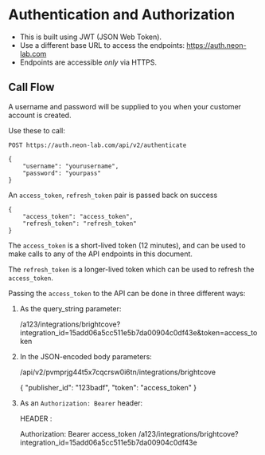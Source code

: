 # Authentication and Authorization

- This is built using JWT (JSON Web Token).
- Use a different base URL to access the endpoints: https://auth.neon-lab.com
- Endpoints are accessible *only* via HTTPS.

## Call Flow

A username and password will be supplied to you when your customer account is created.

Use these to call:

    POST https://auth.neon-lab.com/api/v2/authenticate

    {
        "username": "yourusername",
        "password": "yourpass"
    }

An `access_token`, `refresh_token` pair is passed back on success

    {
        "access_token": "access_token",
        "refresh_token": "refresh_token"
    }

The `access_token` is a short-lived token (12 minutes), and can be used to make
calls to any of the API endpoints in this document.

The `refresh_token` is a longer-lived token which can be used to refresh the
`access_token`.

Passing the `access_token` to the API can be done in three different ways:

1. As the query_string parameter:

    /a123/integrations/brightcove?integration_id=15add06a5cc511e5b7da00904c0df43e&token=access_token

2. In the JSON-encoded body parameters:

    /api/v2/pvmprjg44t5x7cqcrsw0i6tn/integrations/brightcove

    {
        "publisher_id": "123badf",
        "token": "access_token"
    }

3. As an `Authorization: Bearer` header:

    HEADER :

    Authorization: Bearer access_token
    /a123/integrations/brightcove?integration_id=15add06a5cc511e5b7da00904c0df43e
